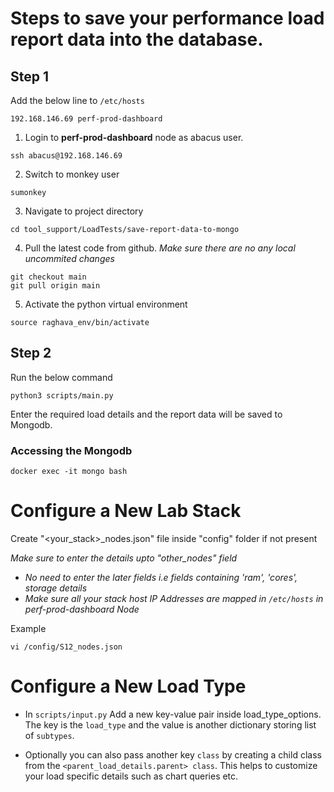 # Steps to save your performance load report data into the database.

## Step 1 
  Add the below line to ``` /etc/hosts ```
 ```
 192.168.146.69 perf-prod-dashboard
 ```
1. Login to **perf-prod-dashboard** node as abacus user.
 ```
 ssh abacus@192.168.146.69
 ```
2. Switch to monkey user
 ```
 sumonkey
 ```
3. Navigate to project directory
```
cd tool_support/LoadTests/save-report-data-to-mongo
```
4. Pull the latest code from github.
*Make sure there are no any local uncommited changes*
```
git checkout main
git pull origin main
```
5. Activate the python virtual environment
```
source raghava_env/bin/activate
```
## Step 2
Run the below command
```
python3 scripts/main.py
```
Enter the required load details and the report data will be saved to Mongodb.

### Accessing the Mongodb
```
docker exec -it mongo bash 
```

# Configure a New Lab Stack

Create "<your_stack>_nodes.json" file inside "config" folder if not present 

*Make sure to enter the details upto "other_nodes" field*
-  *No need to enter the later fields i.e fields containing 'ram', 'cores', storage details*
-  *Make sure all your stack host IP Addresses are mapped in ```/etc/hosts``` in perf-prod-dashboard Node*

Example
```
vi /config/S12_nodes.json
```



# Configure a New Load Type

-  In ```scripts/input.py```  Add a new key-value pair inside load_type_options. The key is the ```load_type``` and the value is another dictionary storing list of ```subtypes```.
   
-  Optionally you can also pass another key ```class``` by creating a child class from the ```<parent_load_details.parent> class```. This helps to customize your load specific details such as chart queries etc.
